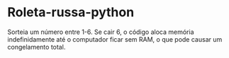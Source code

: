 # Roleta-russa-python
Sorteia um número entre 1-6. Se cair 6, o código aloca memória indefinidamente até o computador ficar sem RAM, o que pode causar um congelamento total.
